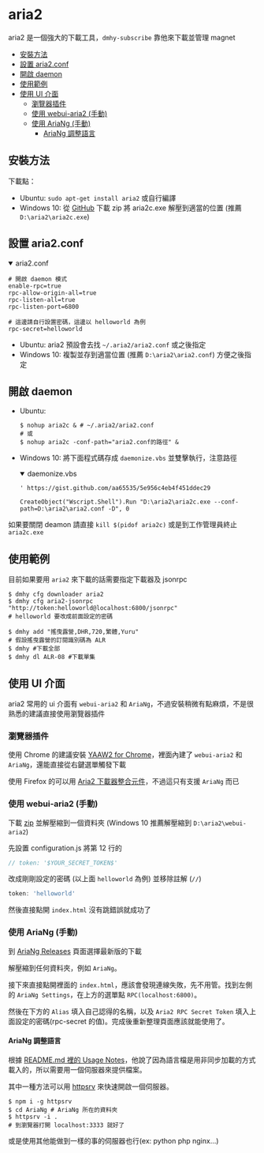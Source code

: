 # aria2

aria2 是一個強大的下載工具，`dmhy-subscribe` 靠他來下載並管理 magnet

* [安裝方法](#%E5%AE%89%E8%A3%9D%E6%96%B9%E6%B3%95)
* [設置 aria2.conf](#%E8%A8%AD%E7%BD%AE-aria2conf)
* [開啟 daemon](#%E9%96%8B%E5%95%9F-daemon)
* [使用範例](#%E4%BD%BF%E7%94%A8%E7%AF%84%E4%BE%8B)
* [使用 UI 介面](#%E4%BD%BF%E7%94%A8-ui-%E4%BB%8B%E9%9D%A2)
  + [瀏覽器插件](#%E7%80%8F%E8%A6%BD%E5%99%A8%E6%8F%92%E4%BB%B6)
  + [使用 webui-aria2 (手動)](#%E4%BD%BF%E7%94%A8-webui-aria2-%E6%89%8B%E5%8B%95)
  + [使用 AriaNg (手動)](#%E4%BD%BF%E7%94%A8-ariang-%E6%89%8B%E5%8B%95)
    - [AriaNg 調整語言](#ariang-%E8%AA%BF%E6%95%B4%E8%AA%9E%E8%A8%80)

## 安裝方法

下載點：

* Ubuntu: `sudo apt-get install aria2` 或自行編譯
* Windows 10: 從 [GitHub](https://github.com/aria2/aria2/releases/latest) 下載 zip 將 aria2c.exe 解壓到適當的位置 (推薦 `D:\aria2\aria2c.exe`)

## 設置 aria2.conf

<details open>
  <summary>aria2.conf</summary>
  <p>

  ```
  # 開啟 daemon 模式
  enable-rpc=true
  rpc-allow-origin-all=true
  rpc-listen-all=true
  rpc-listen-port=6800

  # 這邊請自行設置密碼，這邊以 helloworld 為例
  rpc-secret=helloworld
  ```

  </p>

</details>

* Ubuntu: aria2 預設會去找 `~/.aria2/aria2.conf` 或之後指定
* Windows 10: 複製並存到適當位置 (推薦 `D:\aria2\aria2.conf`) 方便之後指定

## 開啟 daemon

* Ubuntu:
    ```shell
    $ nohup aria2c & # ~/.aria2/aria2.conf
    # 或
    $ nohup aria2c -conf-path="aria2.conf的路徑" &
    ```
* Windows 10: 將下面程式碼存成 `daemonize.vbs` 並雙擊執行，注意路徑
  <details open>
    <summary>daemonize.vbs</summary>
    <p>

    ```
    ' https://gist.github.com/aa65535/5e956c4eb4f451ddec29

    CreateObject("Wscript.Shell").Run "D:\aria2\aria2c.exe --conf-path=D:\aria2\aria2.conf -D", 0
    ```

    </p>
  </details>

如果要關閉 deamon 請直接 `kill $(pidof aria2c)` 或是到工作管理員終止 `aria2c.exe`

## 使用範例

目前如果要用 `aria2` 來下載的話需要指定下載器及 jsonrpc
```shell
$ dmhy cfg downloader aria2
$ dmhy cfg aria2-jsonrpc "http://token:helloworld@localhost:6800/jsonrpc"
# helloworld 要改成前面設定的密碼
```

```shell
$ dmhy add "搖曳露營,DHR,720,繁體,Yuru"
# 假設搖曳露營的訂閱識別碼為 ALR
$ dmhy #下載全部
$ dmhy dl ALR-08 #下載單集
```

## 使用 UI 介面

aria2 常用的 ui 介面有 `webui-aria2` 和 `AriaNg`，不過安裝稍微有點麻煩，不是很熟悉的建議直接使用瀏覽器插件

### 瀏覽器插件

使用 Chrome 的建議安裝 [YAAW2 for Chrome](https://chrome.google.com/webstore/detail/yaaw2-for-chrome/mpkodccbngfoacfalldjimigbofkhgjn)，裡面內建了 `webui-aria2` 和 `AriaNg`，還能直接從右鍵選單觸發下載

使用 Firefox 的可以用 [Aria2 下載器整合元件](https://addons.mozilla.org/zh-TW/firefox/addon/aria2-integration/)，不過這只有支援 `AriaNg` 而已

### 使用 webui-aria2 (手動)

下載 [zip](https://github.com/ziahamza/webui-aria2/archive/master.zip) 並解壓縮到一個資料夾 (Windows 10 推薦解壓縮到 `D:\aria2\webui-aria2`)

先設置 configuration.js 將第 12 行的

```js
// token: '$YOUR_SECRET_TOKEN$'
```

改成剛剛設定的密碼 (以上面 `helloworld` 為例) 並移除註解 (`//`)

```js
token: 'helloworld'
```

然後直接點開 `index.html` 沒有跳錯誤就成功了

### 使用 AriaNg (手動)

到 [AriaNg Releases](https://github.com/mayswind/AriaNg/releases) 頁面選擇最新版的下載

解壓縮到任何資料夾，例如 `AriaNg`。

接下來直接點開裡面的 `index.html`，應該會發現連線失敗，先不用管。找到左側的 `AriaNg Settings`，在上方的選單點 `RPC(localhost:6800)`。

然後在下方的 `Alias` 填入自己認得的名稱，以及 `Aria2 RPC Secret Token` 填入上面設定的密碼(rpc-secret 的值)。完成後重新整理頁面應該就能使用了。

#### AriaNg 調整語言

根據 [README.md 裡的 Usage Notes](https://github.com/mayswind/AriaNg#usage-notes)，他說了因為語言檔是用非同步加載的方式載入的，所以需要用一個伺服器來提供檔案。

其中一種方法可以用 [httpsrv](https://github.com/maple3142/httpsrv) 來快速開啟一個伺服器。

```shell
$ npm i -g httpsrv
$ cd AriaNg # AriaNg 所在的資料夾
$ httpsrv -i .
# 到瀏覽器打開 localhost:3333 就好了
```

或是使用其他能做到一樣的事的伺服器也行(ex: python php nginx...)
